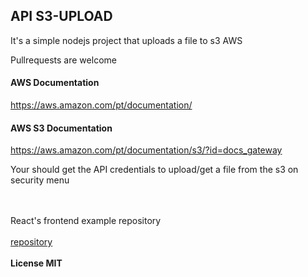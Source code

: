 <h2>API S3-UPLOAD</h2>

It's a simple nodejs project that uploads a file to s3 AWS

Pullrequests are welcome

<h4>AWS Documentation</h4>

https://aws.amazon.com/pt/documentation/

<h4>AWS S3 Documentation</h4>

https://aws.amazon.com/pt/documentation/s3/?id=docs_gateway

Your should get the API credentials to upload/get a file from the s3 on security menu

<br/>
<br/>
React's frontend example repository<br/>
<br/>
<a href="https://github.com/marcusmota/react-s3-upload">repository</a>
<br/>
<br/>
<b>License MIT</b>